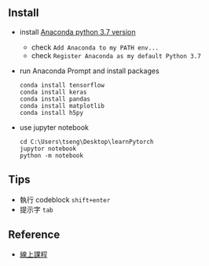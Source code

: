 ## Install

- install [Anaconda python 3.7 version](https://www.anaconda.com/distribution/)
  - check `Add Anaconda to my PATH env...`
  - check `Register Anaconda as my default Python 3.7`
- run Anaconda Prompt and install packages

  ```
  conda install tensorflow
  conda install keras
  conda install pandas
  conda install matplotlib
  conda install h5py
  ```

- use jupyter notebook

  ```
  cd C:\Users\tseng\Desktop\learnPytorch
  jupytor notebook
  python -m notebook
  ```

## Tips

- 執行 codeblock `shift+enter`
- 提示字 `tab`

## Reference

- [線上課程](http://moocs.nccu.edu.tw/course/172/intro)
